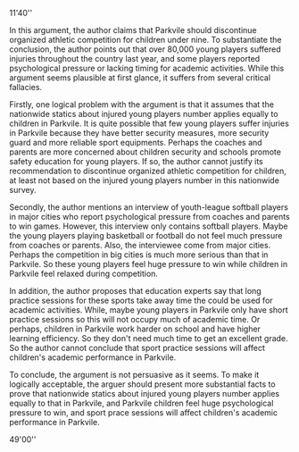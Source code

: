 11'40''

In this argument, the author claims that Parkvile should discontinue organized athletic competition for children under nine. To substantiate the conclusion, the author points out that over 80,000 young players suffered injuries throughout the country last year, and some players reported psychological pressure or lacking timing for academic activities. While this argument seems plausible at first glance, it suffers from several critical fallacies.

Firstly, one logical problem with the argument is that it assumes that the nationwide statics about injured young players number applies equally to children in Parkvile. It is quite possible that few young players suffer injuries in Parkvile because they have better security measures, more security guard and more reliable sport equipments. Perhaps the coaches and parents are more concerned about children security and schools promote safety education for young players. If so, the author cannot justify its recommendation to discontinue organized athletic competition for children, at least not based on the injured young players number in this nationwide survey.

Secondly, the author mentions an interview of youth-league softball players in major cities who report psychological pressure from coaches and parents to win games. However, this interview only contains softball players. Maybe the young players playing basketball or football do not feel much pressure from coaches or parents. Also, the interviewee come from major cities. Perhaps the competition in big cities is much more serious than that in Parkvile. So these young players feel huge pressure to win while children in Parkvile feel relaxed during competition. 

In addition, the author proposes that education experts say that long practice sessions for these sports take away time the could be used for academic activities. While, maybe young players in Parkvile only have short practice sessions so this will not occupy much of academic time. Or perhaps, children in Parkvile work harder on school and have higher learning efficiency. So they don't need much time to get an excellent grade. So the author cannot conclude that sport practice sessions will affect children's academic performance in Parkvile.

To conclude, the argument is not persuasive as it seems. To make it logically acceptable, the arguer should present more substantial facts to prove that nationwide statics about injured young players number applies equally to that in Parkvile, and Parkvile children feel huge psychological pressure to win, and sport prace sessions will affect children's academic performance in Parkvile.

49'00''
